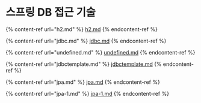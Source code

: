 # 스프링 DB 접근 기술



{% content-ref url="h2.md" %}
[h2.md](h2.md)
{% endcontent-ref %}

{% content-ref url="jdbc.md" %}
[jdbc.md](jdbc.md)
{% endcontent-ref %}

{% content-ref url="undefined.md" %}
[undefined.md](undefined.md)
{% endcontent-ref %}

{% content-ref url="jdbctemplate.md" %}
[jdbctemplate.md](jdbctemplate.md)
{% endcontent-ref %}

{% content-ref url="jpa.md" %}
[jpa.md](jpa.md)
{% endcontent-ref %}

{% content-ref url="jpa-1.md" %}
[jpa-1.md](jpa-1.md)
{% endcontent-ref %}
